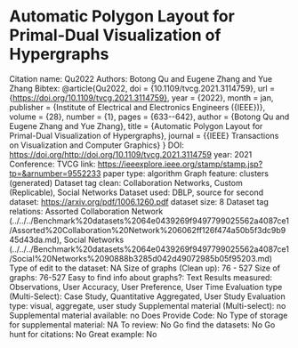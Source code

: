 # Automatic Polygon Layout for Primal-Dual Visualization of Hypergraphs

Citation name: Qu2022
Authors: Botong Qu and Eugene Zhang and Yue Zhang
Bibtex: @article{Qu2022,
doi = {10.1109/tvcg.2021.3114759},
url = {https://doi.org/10.1109/tvcg.2021.3114759},
year = {2022},
month = jan,
publisher = {Institute of Electrical and Electronics Engineers ({IEEE})},
volume = {28},
number = {1},
pages = {633--642},
author = {Botong Qu and Eugene Zhang and Yue Zhang},
title = {Automatic Polygon Layout for Primal-Dual Visualization of Hypergraphs},
journal = {{IEEE} Transactions on Visualization and Computer Graphics}
}
DOI: https://doi.org/http://doi.org/10.1109/tvcg.2021.3114759
year: 2021
Conference: TVCG
link: https://ieeexplore.ieee.org/stamp/stamp.jsp?tp=&arnumber=9552233
paper type: algorithm
Graph feature: clusters (generated)
Dataset tag clean: Collaboration Networks, Custom (Replicable), Social Networks
Dataset used: DBLP, source for second dataset: https://arxiv.org/pdf/1006.1260.pdf
dataset size: 8
Dataset tag relations: Assorted Collaboration Network (../../../Benchmark%20datasets%2064e0439269f9497799025562a4087ce1/Assorted%20Collaboration%20Network%206062ff126f474a50b5f3dc9b945d43da.md), Social Networks (../../../Benchmark%20datasets%2064e0439269f9497799025562a4087ce1/Social%20Networks%2090888b3285d042d49072985b05f95203.md)
Type of edit to the dataset: NA
Size of graphs (Clean up): 76 - 527
Size of graphs: 76-527
Easy to find info about graphs?: Text
Results measured: Observations, User Accuracy, User Preference, User Time
Evaluation type (Multi-Select): Case Study, Quantitative Aggregated, User Study
Evaluation type: visual, aggregate, user study
Supplemental material (Multi-select): no
Supplemental material available: no
Does Provide Code: No
Type of storage for supplemental material: NA
To review: No
Go find the datasets: No
Go hunt for citations: No
Great example: No